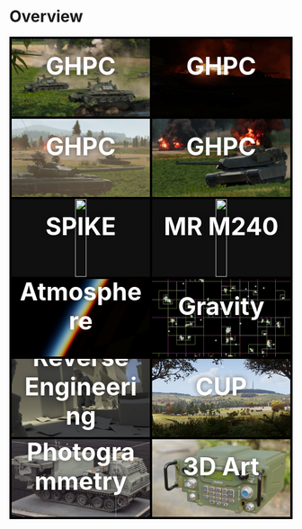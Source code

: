 <head>
	<style>
    .categories {
        display: grid;
        grid-template-columns: auto auto;
        grid-gap: 4px;
        padding: 4px;
        background-color: black;
    }
    .categories > div {
        position: relative;
        text-align: center;
        color: white;
        overflow: hidden;
    }
    .categories > div > div {
        position: absolute;
        top: 35%; 
        left: 50%;
        transform: translate(-50%, -50%);
        width: 90%;
        font-size: 4.5cqmin;
        font-weight: bold;
        text-shadow: 0px 0px 8px rgba(0,0,0,0.5);
        pointer-events: none;
    }
    .categories img {
        aspect-ratio: 16/9;
    }
    img {
        transition: .25s ease;
        display: block;
        object-fit: cover;
        height: 100%;
        background-color: rgb(16,16,16);
    }
    img:hover {
        filter: brightness(75%) saturate(0.5);
    }
    .static {
        position: absolute;
        pointer-events: none;
    }
    .static:hover {
        opacity: 0;
        filter: brightness(75%) saturate(0.5);
    }
	</style>
</head>

# Overview

<!-- Test
<div class="categories" style="grid-template-columns: auto auto auto auto">
    <img src="/content\GHPC\T-55s.jpg">
    <img src="/content\GHPC\Night Fire.jpg">
    <img src="/content\GHPC\T-72s.jpg">
    <img src="/content\GHPC\Abrams.jpg">
</div>
<p> -->

<div class="categories">
    <div>
        <a href="GHPC" title="GHPC"><img src="/content\GHPC\T-55s.jpg"></a>
        <div>GHPC</div>
    </div>
    <div>
        <a href="GHPC" title="GHPC"><img src="/content\GHPC\Night Fire.jpg"></a>
        <div>GHPC</div>
    </div>
    <div>
        <a href="GHPC" title="GHPC"><img src="/content\GHPC\T-72s.jpg"></a>
        <div>GHPC</div>
    </div>
    <div>
        <a href="GHPC" title="GHPC"><img src="/content\GHPC\Abrams.jpg"></a>
        <div>GHPC</div>
    </div>
    <div>
        <a href="SPIKE" title="SPIKE NLOS"><img src="/content/SPIKE/Full Flight/5. terminal.gif"></a>
        <div>SPIKE</div>
    </div>
    <div>
        <a href="M240" title="MR M240"><img src="/content/MR M240/mr m240.gif"></a>
        <div>MR M240</div>
    </div>
    <div>
        <a href="Atmosphere" title="Atmosphere"><img src="/content/Shader/Atmosphere/sunset2.jpg"></a>
        <div>Atmosphere</div>
    </div>
    <div>
        <a href="Gravity" title="Gravity"><img src="/content/Gravity/BH.gif"></a>
        <div>Gravity</div>
    </div>
    <!-- <div>
        <a href="index" title="Photogrammetry"><img src="/content\Scans\MLRS_normal.gif"></a>
        <div>Photogrammetry</div>
    </div> -->
    <!-- <div>
        <a href="index" title="Photogrammetry">
            <img src="/content\Scans\MLRS_normal_static.jpg" class="static">
            <img src="/content\Scans\MLRS_normal.gif">
        </a>
        <div>Photogrammetry</div>
    </div> -->
    <div>
        <a href="Reverse-Engineering" title="Reverse Engineering Projects"><img src="/content/Reverse Engineer/BF3/bf3_alley_blender_dof.jpg"></a>
        <div>Reverse Engineering</div>
    </div>
    <div>
        <a href="CUP" title="ArmA 3 - Community Upgrade Project"><img src="/content/CUP/CUP_thumb.jpg"></a>
        <div>CUP</div>
    </div>
    <div>
        <a href="index" title="Photogrammetry"><img src="/content\Scans\MLRS_normal_static.jpg"></a>
        <div>Photogrammetry</div>
    </div>
    <div>
        <a href="index" title="3D Art"><img src="/content\Art\an-prc-117g.png"></a>
        <div>3D Art</div>
    </div>
</div>